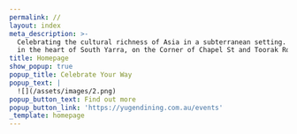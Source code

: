 ```yaml
---
permalink: //
layout: index
meta_description: >-
  Celebrating the cultural richness of Asia in a subterranean setting. Located
  in the heart of South Yarra, on the Corner of Chapel St and Toorak Road.
title: Homepage
show_popup: true
popup_title: Celebrate Your Way
popup_text: |
  ![](/assets/images/2.png)
popup_button_text: Find out more
popup_button_link: 'https://yugendining.com.au/events'
_template: homepage
---
```


